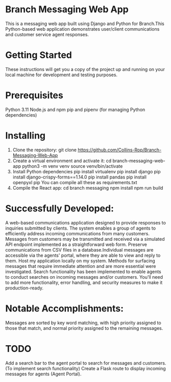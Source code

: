 # Branch Messaging Web App
 This is a messaging web app built using Django and Python for Branch.This Python-based web application demonstrates user/client communications and customer service agent responses. 
# Getting Started
These instructions will get you a copy of the project up and running on your local machine for development and testing purposes.

# Prerequisites
 Python 3.11
 Node.js and npm
 pip and pipenv (for managing Python dependencies)
 # Installing
1. Clone the repository:
git clone https://github.com/Collins-Rop/Branch-Messaging-Web-App
2. Create a virtual environment and activate it:
cd branch-messaging-web-app
python3 -m venv venv
source venv/bin/activate
3. Install Python dependencies
pip install virtualenv
 pip install django
 pip install django-crispy-forms==1.14.0
 pip install pandas
 pip install openpyxl pip
You can compile all these as requirements.txt
5. Compile the React app:
   cd branch messaging
   npm install
   npm run build

# Successfully Developed: 
 A web-based communications application designed to provide responses to inquiries submitted by clients. The system enables a group of agents to efficiently address incoming communications from many customers.
  Messages from customers may be transmitted and received via a simulated API endpoint implemented as a straightforward web form.
  Preserve communications from CSV files in a database.Individual messages are accessible via the agents' portal, where they are able to view and reply to them.
  Host my application locally on my system.
  Methods for surfacing messages that require immediate attention and are more essential were investigated.
  Search functionality has been implemented to enable agents to conduct searches on incoming messages and/or customers.
  You'll need to add more functionality, error handling, and security measures to make it production-ready.
# Notable Accomplishments:
  Messages are sorted by key word matching, with high priority assigned to those that match, and normal priority assigned to the remaining messages.

# TODO
  Add a search bar to the agent portal to search for messages and customers. (To implement search functionality)
  Create a Flask route to display incoming messages for agents (Agent Portal).
